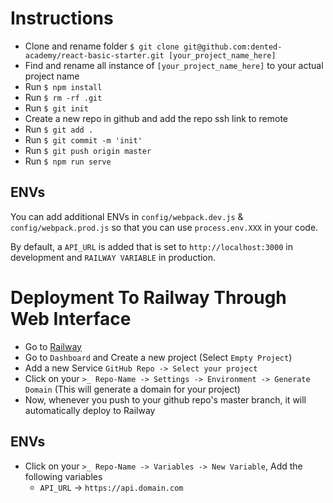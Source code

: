 # Instructions

- Clone and rename folder `$ git clone git@github.com:dented-academy/react-basic-starter.git [your_project_name_here]`
- Find and rename all instance of `[your_project_name_here]` to your actual project name
- Run `$ npm install`
- Run `$ rm -rf .git`
- Run `$ git init`
- Create a new repo in github and add the repo ssh link to remote
- Run `$ git add .`
- Run `$ git commit -m 'init'`
- Run `$ git push origin master`
- Run `$ npm run serve`

## ENVs

You can add additional ENVs in `config/webpack.dev.js` & `config/webpack.prod.js` so that you can use `process.env.XXX` in your code.

By default, a `API_URL` is added that is set to `http://localhost:3000` in development and `RAILWAY VARIABLE` in production.

# Deployment To Railway Through Web Interface

- Go to [Railway](https://railway.app/)
- Go to `Dashboard` and Create a new project (Select `Empty Project`)
- Add a new Service `GitHub Repo -> Select your project`
- Click on your `>_ Repo-Name -> Settings -> Environment -> Generate Domain` (This will generate a domain for your project)
- Now, whenever you push to your github repo's master branch, it will automatically deploy to Railway

## ENVs

- Click on your `>_ Repo-Name -> Variables -> New Variable`, Add the following variables
  - `API_URL` -> `https://api.domain.com`
